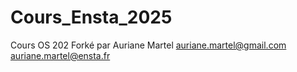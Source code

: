 # Cours_Ensta_2025
Cours OS 202
Forké par Auriane Martel
auriane.martel@gmail.com
auriane.martel@ensta.fr

